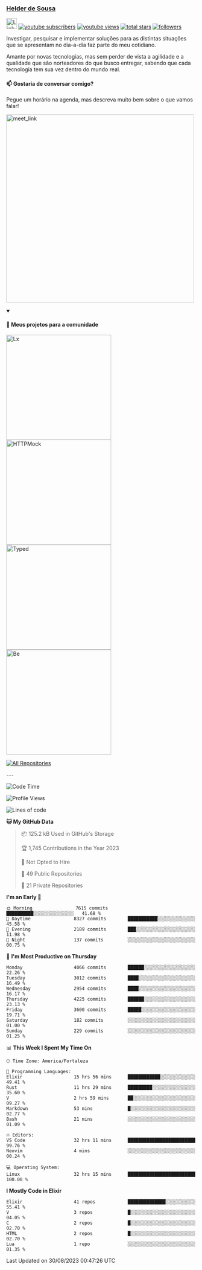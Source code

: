 <p align="left">
<a href="https://github.com/andridus">
    <h3>Helder de Sousa</h3></a>
</p>


<p align="left">
 <a href="https://linkedin.com/in/helder-de-sousa">
    <img height="28px" alt="Linkedin" title="Helder de Sousa" src="https://img.shields.io/badge/-linkedin-blue?style=flat-square&logo=Linkedin&logoColor=white&link=https://www.linkedin.com/in/helder-de-sousa""/></a>
  <a href="https://www.youtube.com/@vocedesenvolvedor?sub_confirmation=1">
    <img alt="youtube subscribers" title="Inscreva-se no canal Você, desenvolvedor" src="https://custom-icon-badges.demolab.com/youtube/channel/subscribers/UCh-qOj_p5CY_AfuR7fEYbwA?color=%23E05D44&label=V0CÊ,%20 DESENVOLVEDOR&logo=video&logoColor=white&style=for-the-badge&labelColor=CE4630""/></a>
  <a href="https://www.youtube.com/@vocedesenvolvedor">
    <img alt="youtube views" title="YouTube Visualizações" src="https://custom-icon-badges.demolab.com/youtube/channel/views/UCh-qOj_p5CY_AfuR7fEYbwA?color=%23E1AD0E&logo=video&logoColor=white&style=for-the-badge&labelColor=C79600"/></a>
  <a href="https://github.com/andridus?tab=repositories&sort=stargazers">
    <img alt="total stars" title="Total de Estrelas no GitHub" src="https://custom-icon-badges.demolab.com/github/stars/andridus?color=55960c&style=for-the-badge&labelColor=488207&logo=star"/></a>
  <a href="https://github.com/andridus?tab=followers">
    <img alt="followers" title="Siga-me on Github" src="https://custom-icon-badges.demolab.com/github/followers/andridus?color=236ad3&labelColor=1155ba&style=for-the-badge&logo=person-add&label=Follow&logoColor=white"/></a>
</p>

<p align="left">
 Investigar, pesquisar e implementar soluções para as distintas situações que se apresentam no dia-a-dia faz parte do meu cotidiano.

Amante por novas tecnologias, mas sem perder de vista a agilidade e a qualidade que são norteadores do que busco entregar, sabendo que cada tecnologia tem sua vez dentro do mundo real.
</p>

#### 📫 Gostaria de conversar comigo?

Pegue um horário na agenda, mas descreva muito bem sobre o que vamos falar!

<a href="https://calendly.com/andridus/30min" target="_blank"><img width="498" alt="meet_link" src="https://user-images.githubusercontent.com/15426564/144297439-f530f383-e73e-41e0-9914-a9b7d3f432e5.png"></a>


<details open>
  <summary><h4>📘 Meus projetos para a comunidade</h4></summary>

  <p align="left">
    <a href="https://github.com/andridus/lx"><img width="278" src="https://denvercoder1-github-readme-stats.vercel.app/api/pin/?username=andridus&repo=lx&theme=default&show_icons=true" alt="Lx"></a>
    <a href="https://github.com/andridus/httpmock"><img width="278" src="https://denvercoder1-github-readme-stats.vercel.app/api/pin/?username=andridus&repo=httpmock&theme=default&show_icons=true" alt="HTTPMock"></a>
    <a href="https://github.com/andridus/typed"><img width="278" src="https://denvercoder1-github-readme-stats.vercel.app/api/pin/?username=andridus&repo=typed&theme=default&show_icons=true" alt="Typed"></a>
    <a href="https://github.com/andridus/bee"><img width="278" src="https://denvercoder1-github-readme-stats.vercel.app/api/pin/?username=andridus&repo=bee&theme=default&show_icons=true" alt="Be"></a>

  </p>

  <a href="https://github.com/andridus?tab=repositories&sort=stargazers"><img alt="All Repositories" title="All Repositories" src="https://custom-icon-badges.demolab.com/badge/-Clique%20aqui%20para%20todos%20os%20meus%20repos-efefef?style=for-the-badge&logoColor=black&logo=repo"/></a>
</details>
---

<!--START_SECTION:waka-->
![Code Time](http://img.shields.io/badge/Code%20Time-1%2C106%20hrs%206%20mins-blue)

![Profile Views](http://img.shields.io/badge/Profile%20Views-0-blue)

![Lines of code](https://img.shields.io/badge/From%20Hello%20World%20I%27ve%20Written-8.0%20million%20lines%20of%20code-blue)

**🐱 My GitHub Data** 

> 📦 125.2 kB Used in GitHub's Storage 
 > 
> 🏆 1,745 Contributions in the Year 2023
 > 
> 🚫 Not Opted to Hire
 > 
> 📜 49 Public Repositories 
 > 
> 🔑 21 Private Repositories 
 > 
**I'm an Early 🐤** 

```text
🌞 Morning                7615 commits        ██████████░░░░░░░░░░░░░░░   41.68 % 
🌆 Daytime                8327 commits        ███████████░░░░░░░░░░░░░░   45.58 % 
🌃 Evening                2189 commits        ███░░░░░░░░░░░░░░░░░░░░░░   11.98 % 
🌙 Night                  137 commits         ░░░░░░░░░░░░░░░░░░░░░░░░░   00.75 % 
```
📅 **I'm Most Productive on Thursday** 

```text
Monday                   4066 commits        ██████░░░░░░░░░░░░░░░░░░░   22.26 % 
Tuesday                  3012 commits        ████░░░░░░░░░░░░░░░░░░░░░   16.49 % 
Wednesday                2954 commits        ████░░░░░░░░░░░░░░░░░░░░░   16.17 % 
Thursday                 4225 commits        ██████░░░░░░░░░░░░░░░░░░░   23.13 % 
Friday                   3600 commits        █████░░░░░░░░░░░░░░░░░░░░   19.71 % 
Saturday                 182 commits         ░░░░░░░░░░░░░░░░░░░░░░░░░   01.00 % 
Sunday                   229 commits         ░░░░░░░░░░░░░░░░░░░░░░░░░   01.25 % 
```


📊 **This Week I Spent My Time On** 

```text
🕑︎ Time Zone: America/Fortaleza

💬 Programming Languages: 
Elixir                   15 hrs 56 mins      ████████████░░░░░░░░░░░░░   49.41 % 
Rust                     11 hrs 29 mins      █████████░░░░░░░░░░░░░░░░   35.60 % 
V                        2 hrs 59 mins       ██░░░░░░░░░░░░░░░░░░░░░░░   09.27 % 
Markdown                 53 mins             █░░░░░░░░░░░░░░░░░░░░░░░░   02.77 % 
Bash                     21 mins             ░░░░░░░░░░░░░░░░░░░░░░░░░   01.09 % 

🔥 Editors: 
VS Code                  32 hrs 11 mins      █████████████████████████   99.76 % 
Neovim                   4 mins              ░░░░░░░░░░░░░░░░░░░░░░░░░   00.24 % 

💻 Operating System: 
Linux                    32 hrs 15 mins      █████████████████████████   100.00 % 
```

**I Mostly Code in Elixir** 

```text
Elixir                   41 repos            ██████████████░░░░░░░░░░░   55.41 % 
V                        3 repos             █░░░░░░░░░░░░░░░░░░░░░░░░   04.05 % 
C                        2 repos             █░░░░░░░░░░░░░░░░░░░░░░░░   02.70 % 
HTML                     2 repos             █░░░░░░░░░░░░░░░░░░░░░░░░   02.70 % 
Lua                      1 repo              ░░░░░░░░░░░░░░░░░░░░░░░░░   01.35 % 
```




 Last Updated on 30/08/2023 00:47:26 UTC
<!--END_SECTION:waka-->
